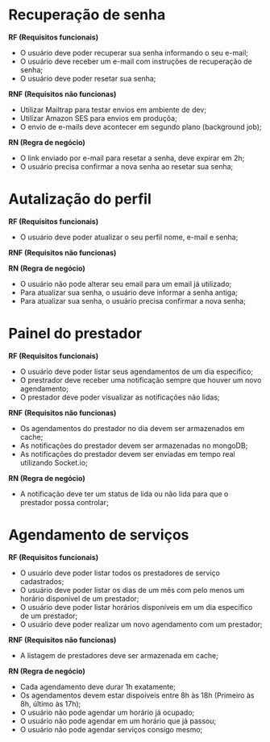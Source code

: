 # Recuperação de senha

**RF (Requisitos funcionais)**

- O usuário deve poder recuperar sua senha informando o seu e-mail;
- O usuário deve receber um e-mail com instruções de recuperação de senha;
- O usuário deve poder resetar sua senha;

**RNF (Requisitos não funcionas)**

- Utilizar Mailtrap para testar envios em ambiente de dev;
- Utilizar Amazon SES para envios em produçõa;
- O envio de e-mails deve acontecer em segundo plano (background job); 

**RN (Regra de negócio)**

- O link enviado por e-mail para resetar a senha, deve expirar em 2h;
- O usuário precisa confirmar a nova senha ao resetar sua senha;

# Autalização do perfil

**RF (Requisitos funcionais)**

- O usuário deve poder atualizar o seu perfil nome, e-mail e senha;

**RNF (Requisitos não funcionas)**

**RN (Regra de negócio)**

- O usuário  não pode alterar seu email para um email já utilizado;
- Para atualizar sua senha, o usuário deve informar a senha antiga;
- Para atualizar sua senha, o usuário precisa confirmar a nova senha;


# Painel do prestador


**RF (Requisitos funcionais)**

- O usuário deve poder listar seus agendamentos de um dia específico;
- O prestrador deve receber uma notificação sempre que houver um novo agendamento;
- O prestador deve poder visualizar as notificações não lidas; 

**RNF (Requisitos não funcionas)**

- Os agendamentos do prestador no dia devem ser armazenados em cache;
- As notificações do prestador devem ser armazenadas no mongoDB;
- As notificações do prestador devem ser enviadas em tempo real utilizando Socket.io;

**RN (Regra de negócio)**

- A notificação deve ter um status de lida ou não lida para que o prestador possa controlar;

# Agendamento de serviços

**RF (Requisitos funcionais)**

- O usuário deve poder listar todos os prestadores de serviço cadastrados;
- O usuário deve poder listar os dias de um mês com pelo menos um horário disponível de um prestador;
- O usuário deve poder listar horários disponíveis em um dia especifico de um prestador;
- O usuário deve poder realizar um novo agendamento com um prestador;

**RNF (Requisitos não funcionas)**

- A listagem de prestadores deve ser armazenada em cache;

**RN (Regra de negócio)**

- Cada agendamento deve durar 1h exatamente;
- Os agendamentos devem estar dispoíveis entre 8h às 18h (Primeiro às 8h, último às 17h);
- O usuário não pode agendar um horário já ocupado;
- O usuário não pode agendar em um horário que já passou;
- O usuário não pode agendar serviços consigo mesmo;